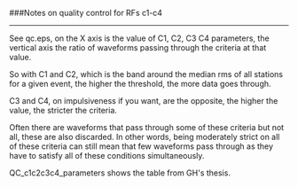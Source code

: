 ###Notes on quality control for RFs c1-c4
___

See qc.eps, on the X axis is the value of C1, C2, C3 C4
parameters, the vertical axis the ratio of waveforms passing through the
criteria at that value.

So with C1 and C2, which is the band around the median rms of all
stations for a given event, the higher the threshold, the more data goes
through.

C3 and C4, on impulsiveness if you want, are the opposite, the higher
the value, the stricter the criteria.

Often there are waveforms that pass through some of these criteria but
not all, these are also discarded. In other words, being moderately
strict on all of these criteria can still mean that few waveforms pass
through as they have to satisfy all of these conditions simultaneously.

QC_c1c2c3c4_parameters shows the table from GH's thesis.